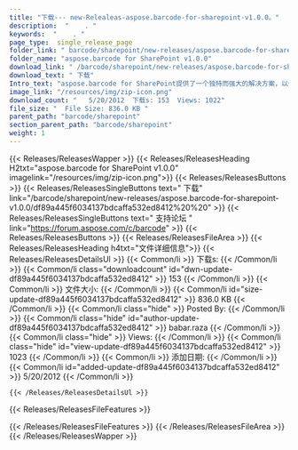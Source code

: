 ```yaml
---
title: "下载--- new-Relealeas-aspose.barcode-for-sharepoint-v1.0.0。" 
description:  "    . " 
keywords:  "    . " 
page_type:  single_release_page
folder_link: " barcode/sharepoint/new-releases/aspose.barcode-for-sharepoint-v1.0.0/"
folder_name: "aspose.barcode for SharePoint v1.0.0"
download_link: " /barcode/sharepoint/new-releases/aspose.barcode-for-sharepoint-v1.0.0/df89a445f6034137bdcaffa532ed8412"
download_text: " 下载"
Intro_text: "aspose.barcode for SharePoint提供了一个独特而强大的解决方案，以使您的..."
image_link: "/resources/img/zip-icon.png"
download_count: "   5/20/2012  下载s: 153  Views: 1022"
file_size: "  File Size: 836.0 KB "
parent_path: "barcode/sharepoint"
section_parent_path: "barcode/sharepoint"
weight: 1
---
```


{{< Releases/ReleasesWapper >}}
  {{< Releases/ReleasesHeading H2txt="aspose.barcode for SharePoint v1.0.0" imagelink="/resources/img/zip-icon.png">}}
  {{< Releases/ReleasesButtons >}}
    {{< Releases/ReleasesSingleButtons text=" 下载" link="/barcode/sharepoint/new-releases/aspose.barcode-for-sharepoint-v1.0.0/df89a445f6034137bdcaffa532ed8412%20%20" >}}
    {{< Releases/ReleasesSingleButtons text=" 支持论坛 " link="https://forum.aspose.com/c/barcode" >}}
  {{< Releases/ReleasesButtons >}}
  {{< Releases/ReleasesFileArea >}}
    {{< Releases/ReleasesHeading h4txt="文件详细信息">}}
    {{< Releases/ReleasesDetailsUl >}}
            {{< Common/li  >}} 下载s: {{< /Common/li >}} 
      {{< Common/li class="downloadcount" id="dwn-update-df89a445f6034137bdcaffa532ed8412" >}} 153 {{< /Common/li >}} 
      {{< Common/li  >}} 文件大小: {{< /Common/li >}} 
      {{< Common/li id="size-update-df89a445f6034137bdcaffa532ed8412" >}} 836.0 KB {{< /Common/li >}} 
      {{< Common/li  class="hide" >}} Posted By: {{< /Common/li >}} 
      {{< Common/li class="hide" id="author-update-df89a445f6034137bdcaffa532ed8412" >}} babar.raza {{< /Common/li >}} 
      {{< Common/li class="hide"  >}} Views: {{< /Common/li >}} 
      {{< Common/li class="hide" id="view-update-df89a445f6034137bdcaffa532ed8412" >}} 1023 {{< /Common/li >}} 
      {{< Common/li  >}} 添加日期: {{< /Common/li >}} 
      {{< Common/li id="added-update-df89a445f6034137bdcaffa532ed8412" >}} 5/20/2012 {{< /Common/li >}} 

    {{< /Releases/ReleasesDetailsUl >}}

  {{< Releases/ReleasesFileFeatures >}}
      
  {{< /Releases/ReleasesFileFeatures >}}
 {{< /Releases/ReleasesFileArea >}}
{{< /Releases/ReleasesWapper >}}


